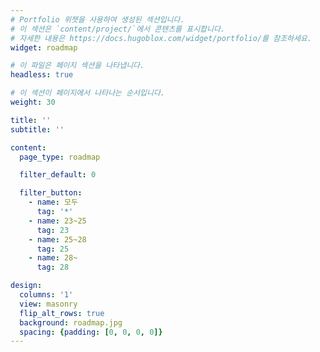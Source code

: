 ```yaml
---
# Portfolio 위젯을 사용하여 생성된 섹션입니다.
# 이 섹션은 `content/project/`에서 콘텐츠를 표시합니다.
# 자세한 내용은 https://docs.hugoblox.com/widget/portfolio/를 참조하세요.
widget: roadmap

# 이 파일은 페이지 섹션을 나타냅니다.
headless: true

# 이 섹션이 페이지에서 나타나는 순서입니다.
weight: 30

title: ''
subtitle: ''

content:
  page_type: roadmap

  filter_default: 0

  filter_button:
    - name: 모두
      tag: '*'
    - name: 23~25
      tag: 23
    - name: 25~28
      tag: 25
    - name: 28~
      tag: 28

design:
  columns: '1'
  view: masonry
  flip_alt_rows: true
  background: roadmap.jpg
  spacing: {padding: [0, 0, 0, 0]}
---
```

